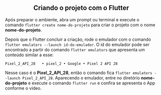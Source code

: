 <div align="center">

## Criando o projeto com o Flutter

</div>

Após preparar o ambiente, abra um prompt ou terminal e execute o comando `flutter create nome-do-projeto` para criar o projeto com o nome **nome-do-projeto**.

Depois que o Flutter concluir a criação, rode o emulador com o comando `flutter emulators --launch id-do-emulador`. O id do emulador pode ser encontrado a partir do comando `flutter emulators` que apresenta um conteúdo similar a esse:

```
Pixel_2_API_28   • pixel_2 • Google • Pixel 2 API 28
```

Nesse caso é o **Pixel_2_API_28**, então o comando fica `flutter emulators --launch Pixel_2_API_28`. Aparecendo o emulador, entre no diretório **nome-do-projeto** e execute o comando `flutter run` e confira se apresenta o App conforme o vídeo.